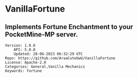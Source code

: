 # VanillaFortune
## Implements Fortune Enchantment to your PocketMine-MP server.
```properties
Version: 1.0.0
    API: 5.0.0
    Updated: 28-06-2023 06:32:29 UTC
Repo: https://github.com/AraaCuteUwU/VanillaFortune
License: Apache-2.0
Categories: General,Vanilla Mechanics
Keywords: fortune
```